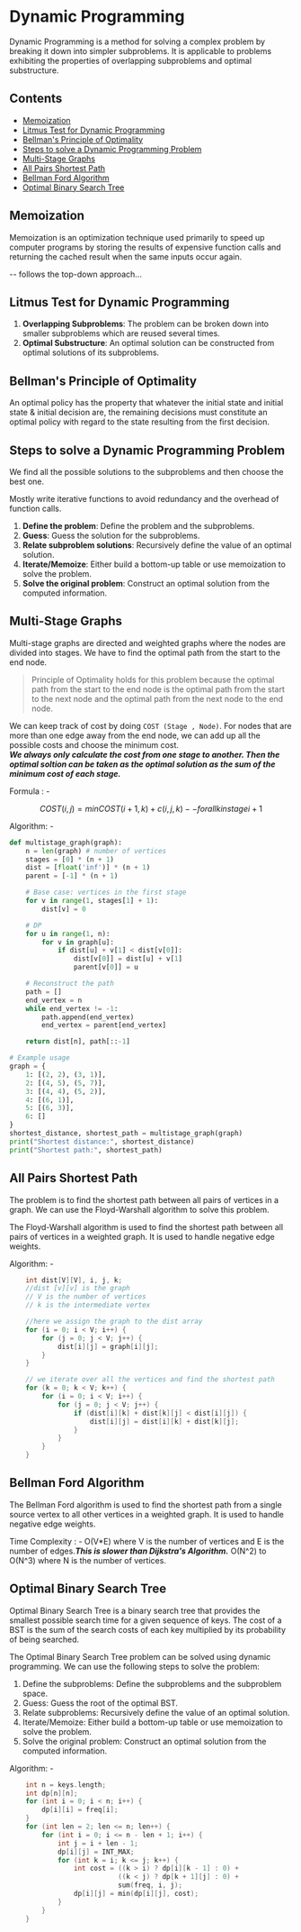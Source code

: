 # Dynamic Programming 

Dynamic Programming is a method for solving a complex problem by breaking it down into simpler subproblems. It is applicable to problems exhibiting the properties of overlapping subproblems and optimal substructure.

## Contents

- [Memoization](#memoization)
- [Litmus Test for Dynamic Programming](#litmus-test-for-dynamic-programming)
- [Bellman's Principle of Optimality](#bellmans-principle-of-optimality)
- [Steps to solve a Dynamic Programming Problem](#steps-to-solve-a-dynamic-programming-problem)
- [Multi-Stage Graphs](#multi-stage-graphs)
- [All Pairs Shortest Path](#all-pairs-shortest-path)
- [Bellman Ford Algorithm](#bellman-ford-algorithm)
- [Optimal Binary Search Tree](#optimal-binary-search-tree)


## Memoization

Memoization is an optimization technique used primarily to speed up computer programs by storing the results of expensive function calls and returning the cached result when the same inputs occur again.

-- follows the top-down approach...

## Litmus Test for Dynamic Programming

1. **Overlapping Subproblems**: The problem can be broken down into smaller subproblems which are reused several times.
2. **Optimal Substructure**: An optimal solution can be constructed from optimal solutions of its subproblems.

## Bellman's Principle of Optimality

An optimal policy has the property that whatever the initial state and initial state & initial decision are, the remaining decisions must constitute an optimal policy with regard to the state resulting from the first decision.

## Steps to solve a Dynamic Programming Problem

We find all the possible solutions to the subproblems and then choose the best one.

Mostly write iterative functions to avoid redundancy and the overhead of function calls.   

1. **Define the problem**: Define the problem and the subproblems.
2. **Guess**: Guess the solution for the subproblems.
3. **Relate subproblem solutions**: Recursively define the value of an optimal solution.
4. **Iterate/Memoize**: Either build a bottom-up table or use memoization to solve the problem.
5. **Solve the original problem**: Construct an optimal solution from the computed information.

##  Multi-Stage Graphs 

Multi-stage graphs are directed and weighted graphs where the nodes are divided into stages. We have to find the optimal path from the start to the end node.    

> Principle of Optimality holds for this problem because the optimal path from the start to the end node is the optimal path from the start to the next node and the optimal path from the next node to the end node.

We can keep track of cost by doing    ```COST (Stage , Node)```.  For nodes that are more than one edge away from the end node, we can add up all the possible costs and choose the minimum cost.   
 ***We always only calculate the cost from one stage to another. Then the optimal soltion can be taken as the optimal solution as the sum of the minimum cost of each stage.***

 Formula : -
 ```math
    COST (i,j) = min { COST (i+1,k) + c(i,j,k) } 
    --for all k in stage i+1    
```

Algorithm: -
```python
def multistage_graph(graph):
    n = len(graph) # number of vertices
    stages = [0] * (n + 1)
    dist = [float('inf')] * (n + 1)
    parent = [-1] * (n + 1)

    # Base case: vertices in the first stage
    for v in range(1, stages[1] + 1):
        dist[v] = 0

    # DP
    for u in range(1, n):
        for v in graph[u]:
            if dist[u] + v[1] < dist[v[0]]:
                dist[v[0]] = dist[u] + v[1]
                parent[v[0]] = u

    # Reconstruct the path
    path = []
    end_vertex = n
    while end_vertex != -1:
        path.append(end_vertex)
        end_vertex = parent[end_vertex]

    return dist[n], path[::-1]

# Example usage
graph = {
    1: [(2, 2), (3, 1)],
    2: [(4, 5), (5, 7)],
    3: [(4, 4), (5, 2)],
    4: [(6, 1)],
    5: [(6, 3)],
    6: []
}
shortest_distance, shortest_path = multistage_graph(graph)
print("Shortest distance:", shortest_distance)
print("Shortest path:", shortest_path)

```

## All Pairs Shortest Path

The problem is to find the shortest path between all pairs of vertices in a graph. We can use the Floyd-Warshall algorithm to solve this problem.

The Floyd-Warshall algorithm is used to find the shortest path between all pairs of vertices in a weighted graph. It is used to handle negative edge weights.

Algorithm: -
```c
    int dist[V][V], i, j, k;
    //dist [v][v] is the graph
    // V is the number of vertices
    // k is the intermediate vertex

    //here we assign the graph to the dist array
    for (i = 0; i < V; i++) {
        for (j = 0; j < V; j++) {
            dist[i][j] = graph[i][j];
        }
    }

    // we iterate over all the vertices and find the shortest path
    for (k = 0; k < V; k++) {
        for (i = 0; i < V; i++) {
            for (j = 0; j < V; j++) {
                if (dist[i][k] + dist[k][j] < dist[i][j]) {
                    dist[i][j] = dist[i][k] + dist[k][j];
                }
            }
        }
    }
```


## Bellman Ford Algorithm

The Bellman Ford algorithm is used to find the shortest path from a single source vertex to all other vertices in a weighted graph. It is used to handle negative edge weights.

Time Complexity : - O(V*E) where V is the number of vertices and E is the number of edges.___This is slower than Dijkstra's Algorithm.___ O(N^2) to O(N^3) where N is the number of vertices.


## Optimal Binary Search Tree

Optimal Binary Search Tree is a binary search tree that provides the smallest possible search time for a given sequence of keys. The cost of a BST is the sum of the search costs of each key multiplied by its probability of being searched.

The Optimal Binary Search Tree problem can be solved using dynamic programming. We can use the following steps to solve the problem:

1. Define the subproblems: Define the subproblems and the subproblem space.
2. Guess: Guess the root of the optimal BST.
3. Relate subproblems: Recursively define the value of an optimal solution.
4. Iterate/Memoize: Either build a bottom-up table or use memoization to solve the problem.
5. Solve the original problem: Construct an optimal solution from the computed information.

Algorithm: -
```c
    int n = keys.length;
    int dp[n][n];
    for (int i = 0; i < n; i++) {
        dp[i][i] = freq[i];
    }
    for (int len = 2; len <= n; len++) {
        for (int i = 0; i <= n - len + 1; i++) {
            int j = i + len - 1;
            dp[i][j] = INT_MAX;
            for (int k = i; k <= j; k++) {
                int cost = ((k > i) ? dp[i][k - 1] : 0) +
                           ((k < j) ? dp[k + 1][j] : 0) +
                           sum(freq, i, j);
                dp[i][j] = min(dp[i][j], cost);
            }
        }
    }
```

